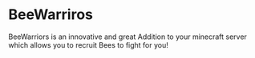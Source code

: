 # BeeWarriros
BeeWarriors is an innovative and great Addition to your minecraft server which allows you to recruit Bees to fight for you!
